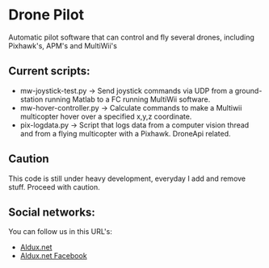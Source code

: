 # Drone Pilot

Automatic pilot software that can control and fly several drones, including Pixhawk's, APM's and MultiWii's

## Current scripts:

* mw-joystick-test.py -> Send joystick commands via UDP from a ground-station running Matlab to a FC running MultiWii software.
* mw-hover-controller.py -> Calculate commands to make a Multiwii multicopter hover over a specified x,y,z coordinate.
* pix-logdata.py -> Script that logs data from a computer vision thread and from a flying multicopter with a Pixhawk. DroneApi related.

## Caution

This code is still under heavy development, everyday I add and remove stuff. Proceed with caution.

## Social networks:

You can follow us in this URL's:

* [Aldux.net](http://aldux.net/)
* [Aldux.net Facebook](https://www.facebook.com/AlduxNet)